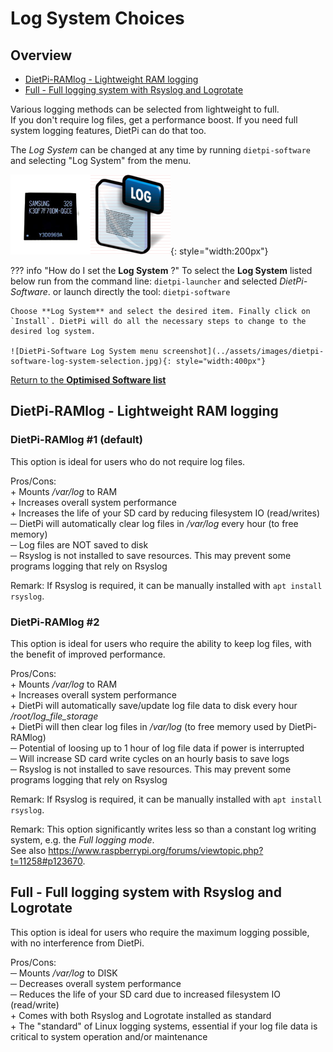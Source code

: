 # Log System Choices

## Overview

- [DietPi-RAMlog - Lightweight RAM logging](#dietpi-ramlog-lightweight-ram-logging)
- [Full - Full logging system with Rsyslog and Logrotate](#full-full-logging-system-with-rsyslog-and-logrotate)

Various logging methods can be selected from lightweight to full.  
If you don't require log files, get a performance boost. If you need full system logging features, DietPi can do that too.

The *Log System* can be changed at any time by running `dietpi-software` and selecting "Log System" from the menu.

![DietPi log system selection](../assets/images/dietpi-software-log-system.png){: style="width:200px"}

??? info "How do I set the **Log System** ?"
    To select the **Log System** listed below run from the command line:
    ```
    dietpi-launcher
    ```
    and selected _DietPi-Software_. or launch directly the tool:
    ```
    dietpi-software
    ```

    Choose **Log System** and select the desired item. Finally click on `Install`. DietPi will do all the necessary steps to change to the desired log system.

    ![DietPi-Software Log System menu screenshot](../assets/images/dietpi-software-log-system-selection.jpg){: style="width:400px"}

[Return to the **Optimised Software list**](../../dietpi_optimised_software)

## DietPi-RAMlog - Lightweight RAM logging

### DietPi-RAMlog #1 (default)

This option is ideal for users who do not require log files.

Pros/Cons:  
\+ Mounts */var/log* to RAM  
\+ Increases overall system performance  
\+ Increases the life of your SD card by reducing filesystem IO (read/writes)  
─ DietPi will automatically clear log files in */var/log* every hour (to free memory)  
─ Log files are NOT saved to disk  
─ Rsyslog is not installed to save resources. This may prevent some programs logging that rely on Rsyslog

Remark: If Rsyslog is required, it can be manually installed with `apt install rsyslog`.

### DietPi-RAMlog #2

This option is ideal for users who require the ability to keep log files, with the benefit of improved performance.

Pros/Cons:  
\+ Mounts */var/log* to RAM  
\+ Increases overall system performance  
\+ DietPi will automatically save/update log file data to disk every hour */root/log_file_storage*  
\+ DietPi will then clear log files in */var/log* (to free memory used by DietPi-RAMlog)  
─ Potential of loosing up to 1 hour of log file data if power is interrupted  
─ Will increase SD card write cycles on an hourly basis to save logs  
─ Rsyslog is not installed to save resources. This may prevent some programs logging that rely on Rsyslog

Remark: If Rsyslog is required, it can be manually installed with `apt install rsyslog`.

Remark: This option significantly writes less so than a constant log writing system, e.g. the *Full logging mode*.  
See also <https://www.raspberrypi.org/forums/viewtopic.php?t=11258#p123670>.

## Full - Full logging system with Rsyslog and Logrotate

This option is ideal for users who require the maximum logging possible, with no interference from DietPi.

Pros/Cons:  
─ Mounts */var/log* to DISK  
─ Decreases overall system performance  
─ Reduces the life of your SD card due to increased filesystem IO (read/write)  
\+ Comes with both Rsyslog and Logrotate installed as standard  
\+ The "standard" of Linux logging systems, essential if your log file data is critical to system operation and/or maintenance
